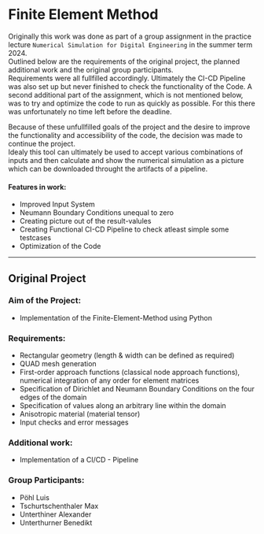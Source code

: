 # Finite Element Method

Originally this work was done as part of a group assignment in the practice lecture ``Numerical Simulation for Digital Engineering`` in the summer term 2024.  
Outlined below are the requirements of the original project, the planned additional work and the original group participants.  
Requirements were all fullfilled accordingly. Ultimately the CI-CD Pipeline was also set up but never finished to check the functionality of the Code. A second additional part of the assignment, which is not mentioned below, was to try and optimize the code to run as quickly as possible. For this there was unfortunately no time left before the deadline.

Because of these unfullfilled goals of the project and the desire to improve the functionality and accessibility of the code, the decision was made to continue the project.  
Idealy this tool can ultimately be used to accept various combinations of inputs and then calculate and show the numerical simulation as a picture which can be downloaded throught the artifacts of a pipeline.  

#### Features in work:
- Improved Input System 
- Neumann Boundary Conditions unequal to zero
- Creating picture out of the result-valules
- Creating Functional CI-CD Pipeline to check atleast simple some testcases
- Optimization of the Code

------
## Original Project

### Aim of the Project: 
- Implementation of the Finite-Element-Method using Python

### Requirements:
- Rectangular geometry (length & width can be defined as required)
- QUAD mesh generation
- First-order approach functions (classical node approach functions), numerical integration of any order for element matrices 
- Specification of Dirichlet and Neumann Boundary Conditions on the four edges of the domain
- Specification of values along an arbitrary line within the domain
- Anisotropic material (material tensor)
- Input checks and error messages

### Additional work: 
- Implementation of a CI/CD - Pipeline

### Group Participants:
- Pöhl Luis
- Tschurtschenthaler Max
- Unterthiner Alexander
- Unterthurner Benedikt
